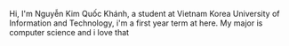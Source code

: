 Hi, I'm Nguyễn Kim Quốc Khánh, a student at Vietnam Korea University of Information and Technology, i'm a first year term at here. My major is computer science and i love that
